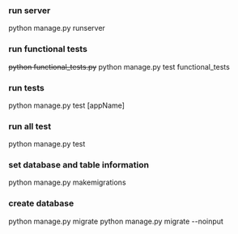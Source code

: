 ### run server
python manage.py runserver

### run functional tests
~~python functional_tests.py~~
python manage.py test functional_tests

### run tests
python manage.py test [appName]

### run all test
python manage.py test

### set database and table information
python manage.py makemigrations

### create database
python manage.py migrate
python manage.py migrate --noinput